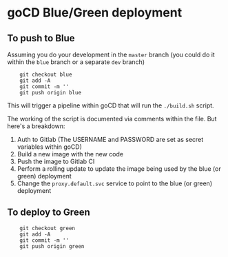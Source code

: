 # goCD Blue/Green deployment

## To push to Blue
Assuming you do your development in the `master` branch (you could do it within the `blue` branch or a separate `dev` branch)

```
    git checkout blue
    git add -A
    git commit -m ''
    git push origin blue
```

This will trigger a pipeline within goCD that will run the `./build.sh` script.

The working of the script is documented via comments within the file. But here's a breakdown:

1. Auth to Gitlab (The USERNAME and PASSWORD are set as secret variables within goCD)
2. Build a new image with the new code
3. Push the image to Gitlab CI
4. Perform a rolling update to update the image being used by the blue (or green) deployment
5. Change the `proxy.default.svc` service to point to the blue (or green) deployment

## To deploy to Green

```
    git checkout green
    git add -A
    git commit -m ''
    git push origin green
```